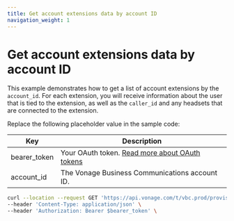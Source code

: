 ```yaml
---
title: Get account extensions data by account ID
navigation_weight: 1
---
```


# Get account extensions data by account ID

This example demonstrates how to get a list of account extensions by the `account_id`. For each extension, you will receive information about the user that is tied to the extension, as well as the `caller_id` and any headsets that are connected to the extension.

Replace the following placeholder value in the sample code:

| Key | Description |
| --- | ----------- |
| bearer_token      | Your OAuth token. [Read more about OAuth tokens](/concepts/guides/create-an-access-token) |
| account_id        | The Vonage Business Communications account ID. |

``` bash
curl --location --request GET 'https://api.vonage.com/t/vbc.prod/provisioning/v1/api/accounts/$account_id/extensions' \
--header 'Content-Type: application/json' \
--header 'Authorization: Bearer $bearer_token' \
```
